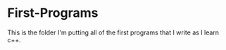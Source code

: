 # First-Programs

This is the folder I'm putting all of the first programs that I write as I learn c++.
